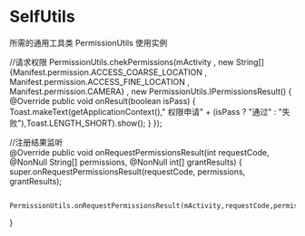 # SelfUtils
所需的通用工具类
PermissionUtils 使用实例

//请求权限
PermissionUtils.chekPermissions(mActivity
                                , new String[]{Manifest.permission.ACCESS_COARSE_LOCATION
                                        , Manifest.permission.ACCESS_FINE_LOCATION
                                        , Manifest.permission.CAMERA}
                                , new PermissionUtils.IPermissionsResult() {
                                    @Override
                                    public void onResult(boolean isPass) {
                                        Toast.makeText(getApplicationContext()," 权限申请" + (isPass ? "通过" : "失败"),Toast.LENGTH_SHORT).show();
                                    }
                        });
                        
 //注册结果监听          
 @Override
 public void onRequestPermissionsResult(int requestCode, @NonNull String[] permissions, @NonNull int[] grantResults) {
     super.onRequestPermissionsResult(requestCode, permissions, grantResults);

     PermissionUtils.onRequestPermissionsResult(mActivity,requestCode,permissions,grantResults);
 }
                                  
